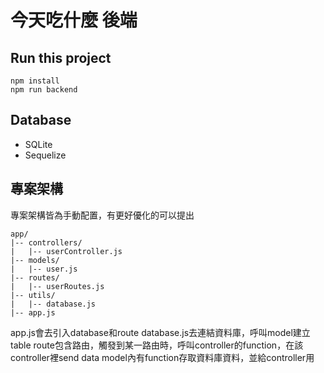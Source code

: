 # 今天吃什麼 後端

## Run this project

```
npm install
npm run backend
```

## Database
- SQLite 
- Sequelize

## 專案架構
專案架構皆為手動配置，有更好優化的可以提出
```
app/
|-- controllers/
|   |-- userController.js
|-- models/
|   |-- user.js
|-- routes/
|   |-- userRoutes.js
|-- utils/
|   |-- database.js
|-- app.js
```
app.js會去引入database和route
database.js去連結資料庫，呼叫model建立table
route包含路由，觸發到某一路由時，呼叫controller的function，在該controller裡send data
model內有function存取資料庫資料，並給controller用 